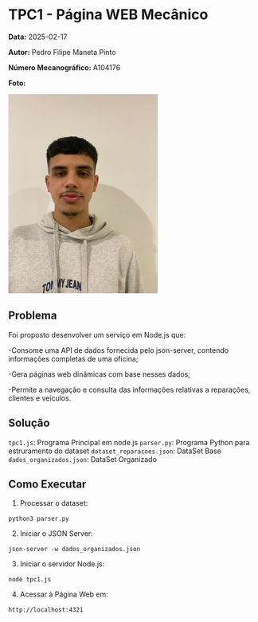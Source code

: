 # TPC1 - Página WEB Mecânico

**Data:** 2025-02-17

**Autor:** Pedro Filipe Maneta Pinto

**Número Mecanográfico:** A104176

**Foto:**

![Foto](../images/image.jpg)  

## Problema

Foi proposto desenvolver um serviço em Node.js que:

-Consome uma API de dados fornecida pelo json-server, contendo informações completas de uma oficina;

-Gera páginas web dinâmicas com base nesses dados;

-Permite a navegação e consulta das informações relativas a reparações, clientes e veículos.

## Solução
```tpc1.js```: Programa Principal em node.js
```parser.py```: Programa Python para estruramento do dataset
```dataset_reparacoes.json```: DataSet Base
```dados_organizados.json```: DataSet Organizado

## Como Executar

1. Processar o dataset:
```
python3 parser.py
```

2. Iniciar o JSON Server:
```
json-server -w dados_organizados.json 
```

3. Iniciar o servidor Node.js:
```
node tpc1.js
```

4. Acessar à Página Web em:
```
http://localhost:4321
```